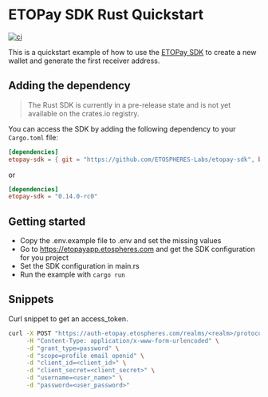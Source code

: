 # ETOPay SDK Rust Quickstart

[![ci](https://github.com/ETOSPHERES-Labs/etopay-sdk-quickstart-rs/actions/workflows/ci.yml/badge.svg)](https://github.com/ETOSPHERES-Labs/etopay-sdk-quickstart-rs/actions/workflows/ci.yml)


This is a quickstart example of how to use the [ETOPay SDK](https://github.com/ETOSPHERES-Labs/etopay-sdk) to create a new wallet and generate the first receiver address.

## Adding the dependency

> The Rust SDK is currently in a pre-release state and is not yet available on the crates.io registry. 

You can access the SDK by adding the following dependency to your `Cargo.toml` file:

```toml
[dependencies]
etopay-sdk = { git = "https://github.com/ETOSPHERES-Labs/etopay-sdk", branch = "main"}
```
or

```toml
[dependencies]
etopay-sdk = "0.14.0-rc0"
```



## Getting started

- Copy the .env.example file to .env and set the missing values
- Go to https://etopayapp.etospheres.com and get the SDK configuration for you project
- Set the SDK configuration in main.rs
- Run the example with `cargo run`

## Snippets

Curl snippet to get an access_token.

```bash
curl -X POST "https://auth-etopay.etospheres.com/realms/<realm>/protocol/openid-connect/token" \
     -H "Content-Type: application/x-www-form-urlencoded" \
     -d "grant_type=password" \
     -d "scope=profile email openid" \
     -d "client_id=<client_id>" \
     -d "client_secret=<client_secret>" \
     -d "username=<user_name>" \
     -d "password=<user_password>"
```

